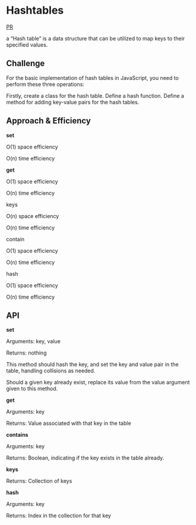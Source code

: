 # Hashtables
<!-- Short summary or background information -->
[PR](https://github.com/alsatarysamah/data-structures-and-algorithms/pull/48)

a “Hash table” is a data structure that can be utilized to map keys to their specified values.
## Challenge
<!-- Description of the challenge -->
For the basic implementation of hash tables in JavaScript, you need to perform these three operations:

Firstly, create a class for the hash table.
Define a hash function.
Define a method for adding key-value pairs for the hash tables.

## Approach & Efficiency
<!-- What approach did you take? Why? What is the Big O space/time for this approach? -->
**set**

O(1) space efficiency

O(n) time efficiency

**get**

O(1) space efficiency

O(n) time efficiency

keys

O(n) space efficiency

O(n) time efficiency

contain

O(1) space efficiency

O(n) time efficiency

hash

O(1) space efficiency

O(n) time efficiency

## API
<!-- Description of each method publicly available in each of your hashtable -->


**set**

Arguments: key, value

Returns: nothing

This method should hash the key, and set the key and value pair in the table, handling collisions 
as needed.

Should a given key already exist, replace its value from the value argument given to this method.

**get**

Arguments: key

Returns: Value associated with that key in the table

**contains**

Arguments: key

Returns: Boolean, indicating if the key exists in the table already.

**keys**

Returns: Collection of keys

**hash**

Arguments: key

Returns: Index in the collection for that key
